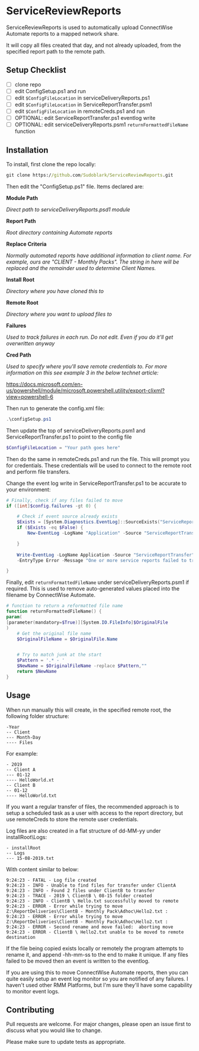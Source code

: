 # ServiceReviewReports

ServiceReviewReports is used to automatically upload ConnectWise Automate reports to a mapped network share.

It will copy all files created that day, and not already uploaded, from the specified report path to the remote path.

## Setup Checklist
- [ ] clone repo
- [ ] edit ConfigSetup.ps1 and run
- [ ] edit ```$ConfigFileLocation``` in serviceDeliveryReports.ps1
- [ ] edit ```$ConfigFileLocation``` in ServiceReportTransfer.psm1
- [ ] edit ```$ConfigFileLocation``` in remoteCreds.ps1 and run
- [ ] OPTIONAL: edit ServiceReportTransfer.ps1 eventlog write
- [ ] OPTIONAL: edit serviceDeliveryReports.psm1 ```returnFormattedFileName``` function

## Installation

To install, first clone the repo locally:

```cmd
git clone https://github.com/Sudoblark/ServiceReviewReports.git
```

Then edit the "ConfigSetup.ps1" file. Items declared are:

**Module Path**

_Direct path to serviceDeliveryReports.psd1 module_

**Report Path**

_Root directory containing Automate reports_

**Replace Criteria**

_Normally automated reports have additional information to client name. For example, ours are "CLIENT - Monthly Packs". The string in here will be replaced and the remainder used to determine Client Names._

**Install Root**

_Directory where you have cloned this to_

**Remote Root**

_Directory where you want to upload files to_

**Failures**

_Used to track failures in each run. Do not edit. Even if you do it'll get overwritten anyway_

**Cred Path**

_Used to specify where you'll save remote credentials to. For more information on this see example 3 in the below technet article:_

https://docs.microsoft.com/en-us/powershell/module/microsoft.powershell.utility/export-clixml?view=powershell-6

Then run to generate the config.xml file:

```PowerShell
.\configSetup.ps1
```

Then update the top of serviceDeliveryReports.psm1 and ServiceReportTransfer.ps1 to point to the config file

```PowerShell
$ConfigFileLocation = "Your path goes here"
```

Then do the same in remoteCreds.ps1 and run the file. This will prompt you for credentials. These credentials will be used to connect to the remote root and perform file transfers.

Change the event log write in ServiceReportTransfer.ps1 to be accurate to your environment:

```PowerShell
# Finally, check if any files failed to move
if ([int]$config.failures -gt 0) {

    # Check if event source already exists
    $Exists = [System.Diagnostics.EventLog]::SourceExists("ServiceReportTransfer")
    if ($Exists -eq $False) {
        New-EventLog -LogName "Application" -Source "ServiceReportTransfer"

    }
    
    Write-EventLog -LogName Application -Source "ServiceReportTransfer" -EventId 401 `
    -EntryType Error -Message "One or more service reports failed to transfer successfully to the K drive."

}
```

Finally, edit ```returnFormattedFileName``` under serviceDeliveryReports.psm1 if required. This is used to remove auto-generated values placed into the filename by ConnectWise Automate.

```PowerShell
# function to return a reformatted file name
function returnFormattedFileName() {
param(
[parameter(mandatory=$True)][System.IO.FileInfo]$OriginalFile
)
    # Get the original file name
    $OriginalFileName = $OriginalFile.Name


    # Try to match junk at the start
    $Pattern = '.* - '
    $NewName = $OriginalFileName -replace $Pattern,""
    return $NewName
}
```

## Usage

When run manually this will create, in the specified remote root, the following folder structure:
```
-Year
-- Client
--- Month-Day
---- Files
```

For example:
```
- 2019
-- Client A
--- 01-12
---- HelloWorld.xt
-- Client B
-- 01-12
---- HelloWorld.txt
```

If you want a regular transfer of files, the recommended approach is to setup a scheduled task  as a user with access to the report directory, but use remoteCreds to store the remote user credentials. 

Log files are also created in a flat structure of dd-MM-yy under installRoot\Logs:
```
- installRoot
-- Logs
--- 15-08-2019.txt
```
With content similar to below:

```
9:24:23 - FATAL - Log file created
9:24:23 - INFO - Unable to find files for transfer under ClientA
9:24:23 - INFO - Found 2 files under ClientB to transfer
9:24:23 - TRACE - 2019 \ ClientB \ 08-15 folder created
9:24:23 - INFO - ClientB \ Hello.txt successfully moved to remote
9:24:23 - ERROR - Error while trying to move Z:\ReportDeliveries\ClientB - Monthly Pack\Adhoc\Hello2.txt :
9:24:23 - ERROR - Error while trying to move Z:\ReportDeliveries\ClientB - Monthly Pack\Adhoc\Hello2.txt :
9:24:23 - ERROR - Second rename and move failed:  aborting move
9:24:23 - ERROR - ClientB \ Hello2.txt unable to be moved to remote destination

```

If the file being copied exists locally or remotely the program attempts to rename it, and append -hh-mm-ss to the end to make it unique. If any files failed to be moved then an event is written to the eventlog. 

If you are using this to move ConnectWise Automate reports, then you can quite easily setup an event log monitor so you are notified of any failures. I haven't used other RMM Platforms, but I'm sure they'll have some capability to monitor event logs.

## Contributing
Pull requests are welcome. For major changes, please open an issue first to discuss what you would like to change.

Please make sure to update tests as appropriate.
